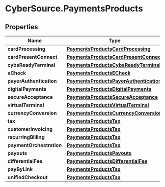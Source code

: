 # CyberSource.PaymentsProducts

## Properties
Name | Type | Description | Notes
------------ | ------------- | ------------- | -------------
**cardProcessing** | [**PaymentsProductsCardProcessing**](PaymentsProductsCardProcessing.md) |  | [optional] 
**cardPresentConnect** | [**PaymentsProductsCardPresentConnect**](PaymentsProductsCardPresentConnect.md) |  | [optional] 
**cybsReadyTerminal** | [**PaymentsProductsCybsReadyTerminal**](PaymentsProductsCybsReadyTerminal.md) |  | [optional] 
**eCheck** | [**PaymentsProductsECheck**](PaymentsProductsECheck.md) |  | [optional] 
**payerAuthentication** | [**PaymentsProductsPayerAuthentication**](PaymentsProductsPayerAuthentication.md) |  | [optional] 
**digitalPayments** | [**PaymentsProductsDigitalPayments**](PaymentsProductsDigitalPayments.md) |  | [optional] 
**secureAcceptance** | [**PaymentsProductsSecureAcceptance**](PaymentsProductsSecureAcceptance.md) |  | [optional] 
**virtualTerminal** | [**PaymentsProductsVirtualTerminal**](PaymentsProductsVirtualTerminal.md) |  | [optional] 
**currencyConversion** | [**PaymentsProductsCurrencyConversion**](PaymentsProductsCurrencyConversion.md) |  | [optional] 
**tax** | [**PaymentsProductsTax**](PaymentsProductsTax.md) |  | [optional] 
**customerInvoicing** | [**PaymentsProductsTax**](PaymentsProductsTax.md) |  | [optional] 
**recurringBilling** | [**PaymentsProductsTax**](PaymentsProductsTax.md) |  | [optional] 
**paymentOrchestration** | [**PaymentsProductsTax**](PaymentsProductsTax.md) |  | [optional] 
**payouts** | [**PaymentsProductsPayouts**](PaymentsProductsPayouts.md) |  | [optional] 
**differentialFee** | [**PaymentsProductsDifferentialFee**](PaymentsProductsDifferentialFee.md) |  | [optional] 
**payByLink** | [**PaymentsProductsTax**](PaymentsProductsTax.md) |  | [optional] 
**unifiedCheckout** | [**PaymentsProductsTax**](PaymentsProductsTax.md) |  | [optional] 


